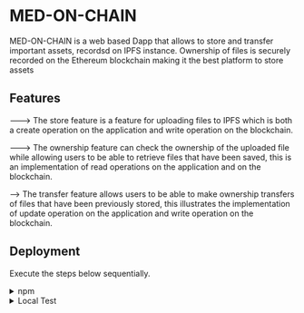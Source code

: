 # MED-ON-CHAIN

MED-ON-CHAIN is a web based Dapp that allows to store and transfer important assets, recordsd on IPFS instance. Ownership of files is securely recorded on the Ethereum blockchain making it the best platform to store assets


## Features

---> The store feature is a feature for uploading
files to IPFS which is both a create operation on the application
and write operation on the blockchain.

---> The ownership feature
can check the ownership of the uploaded file while allowing
users to be able to retrieve files that have been saved, this is an
implementation of read operations on the application and on
the blockchain. 

--> The transfer feature allows users to be able
to make ownership transfers of files that have been previously
stored, this illustrates the implementation of update operation on
the application and write operation on the blockchain.

<!-- 
## Tech Stack

- Blockchain: Ethereum
- Smart Contract: Solidity ^0.8.0
- Front-end: React Truffle Box + web3.js + Boostrap 
- IPFS: ipfs-api + Infura
  -->
## Deployment

Execute the steps below sequentially.

<details><summary>npm</summary>
<p>

From **client** directory: `npm install`

</p>
</details>


<details><summary>Local Test</summary>
<p>

`npm start` from *client* directory 
 
</p>
</details>
